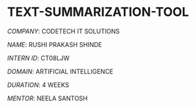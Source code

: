 # TEXT-SUMMARIZATION-TOOL

*COMPANY*: CODETECH IT SOLUTIONS

*NAME*: RUSHI PRAKASH SHINDE

*INTERN ID*: CT08LJW

*DOMAIN*: ARTIFICIAL INTELLIGENCE

*DURATION*: 4 WEEKS

*MENTOR*: NEELA SANTOSH


